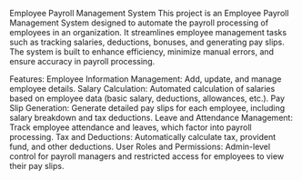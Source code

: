 Employee Payroll Management System
This project is an Employee Payroll Management System designed to automate the payroll processing of employees in an organization. It streamlines employee management tasks such as tracking salaries, deductions, bonuses, and generating pay slips. The system is built to enhance efficiency, minimize manual errors, and ensure accuracy in payroll processing.

Features:
Employee Information Management: Add, update, and manage employee details.
Salary Calculation: Automated calculation of salaries based on employee data (basic salary, deductions, allowances, etc.).
Pay Slip Generation: Generate detailed pay slips for each employee, including salary breakdown and tax deductions.
Leave and Attendance Management: Track employee attendance and leaves, which factor into payroll processing.
Tax and Deductions: Automatically calculate tax, provident fund, and other deductions.
User Roles and Permissions: Admin-level control for payroll managers and restricted access for employees to view their pay slips.
